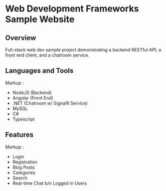 # Web Development Frameworks Sample Website #

## Overview ##
Full-stack web dev sample project demonstrating a backend RESTful API, a front end client, and a chatroom service.

## Languages and Tools ##
Markup : 
* NodeJS (Backend)
* Angular (Front End)
* .NET (Chatroom w/ SignalR Service)
* MySQL
* C#
* Typescript

## Features ##
Markup : 
* Login
* Registration
* Blog Posts
* Categories
* Search
* Real-time Chat b/n Logged in Users

